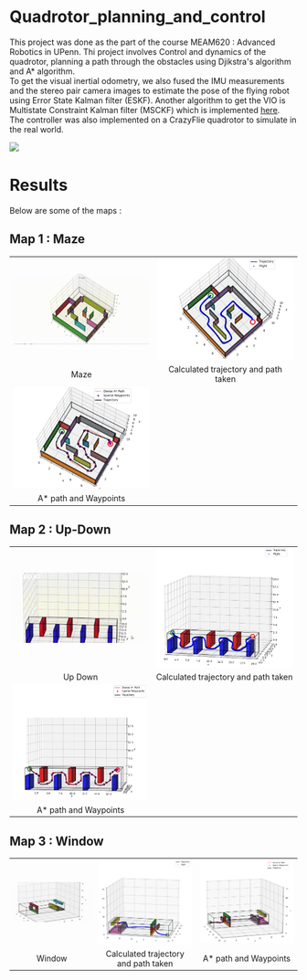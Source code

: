 # Quadrotor_planning_and_control

This project was done as the part of the course MEAM620 : Advanced Robotics in UPenn. Thi project involves Control and  dynamics of the quadrotor, planning a path through the obstacles using Djikstra's algorithm and A* algorithm.<br> 
To get the visual inertial odometry, we also fused the IMU measurements and the stereo pair camera images to estimate the pose of the flying robot using Error State Kalman filter (ESKF). Another algorithm to get the VIO is Multistate Constraint Kalman filter (MSCKF) which is implemented [here](https://github.com/rohiitb/msckf_vio_python).
<br>
The controller was also implemented on a CrazyFlie quadrotor to simulate in the real world.

<img src="./Pictures/crazyflie.gif">

# Results

Below are some of the maps :

## Map 1 : Maze
<table>
  <tr>
      <td align = "center"> <img src="./Pictures/maze1.gif"> </td>
      <td align = "center"> <img src="./Pictures/3D_Path_1.png"> </td>
      
  </tr>
  <tr>
      <td align = "center"> Maze</td>
      <td align = "center"> Calculated trajectory and path taken </td>
      
  </tr>
    <tr>
      <td align = "center"> <img src="./Pictures/A_Path_1.png"> </td>
  </tr>
  <tr>
      <td align = "center"> A* path and Waypoints </td>
  </tr>
</table>

## Map 2 : Up-Down

<table>
  <tr>
      <td align = "center"> <img src="./Pictures/updown1.gif"> </td>
      <td align = "center"> <img src="./Pictures/3D_Path_2.png"> </td>
  </tr>
  <tr>
      <td align = "center">Up Down</td>
      <td align = "center"> Calculated trajectory and path taken </td>
      
  </tr>
  <tr>
      <td align = "center"> <img src="./Pictures/A_2.png"> </td>
  </tr>
  <tr>
      <td align = "center"> A* path and Waypoints </td>
  </tr>
  
</table>

## Map 3 : Window

<table>
  <tr>
      <td align = "center"> <img src="./Pictures/window1.gif"> </td>
      <td align = "center"> <img src="./Pictures/3D_Path_3.png"> </td>
      <td align = "center"> <img src="./Pictures/A_3.png"> </td>
  </tr>
  <tr>
      <td align = "center"> Window</td>
      <td align = "center"> Calculated trajectory and path taken </td>
      <td align = "center"> A* path and Waypoints </td>
  </tr>
</table>
